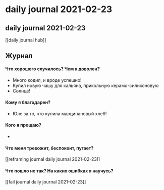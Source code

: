 # daily journal 2021-02-23

## daily journal 2021-02-23
[[daily journal hub]]


## Журнал
#### Что хорошего случилось? Чем я доволен?
- Много кодил, и вроде успешно!
- Купил новую чашу для кальяна, прикольную керамо-силиконовую
- Солнце!

#### Кому я благодарен?
- Юле за то, что купила марципановый хлеб!

#### Кого я прощаю?
- 

#### Что меня тревожит, беспокоит, пугает?
[[reframing journal daily journal 2021-02-23]]

#### Что пошло не так? На каких ошибках я научусь?
[[fail journal daily journal 2021-02-23]]

